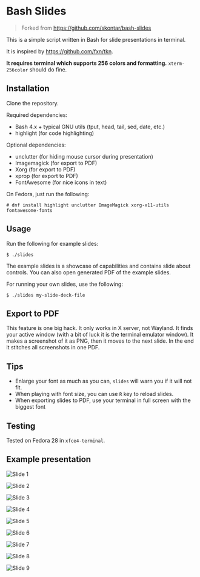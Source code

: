 # Bash Slides

> Forked from https://github.com/skontar/bash-slides

This is a simple script written in Bash for slide presentations in terminal.

It is inspired by https://github.com/fxn/tkn.

**It requires terminal which supports 256 colors and formatting.** 
`xterm-256color` should do fine.


## Installation

Clone the repository. 

Required dependencies:
* Bash 4.x + typical GNU utils (tput, head, tail, sed, date, etc.)
* highlight (for code highlighting)

Optional dependencies:
* unclutter (for hiding mouse cursor during presentation)
* Imagemagick (for export to PDF)
* Xorg (for export to PDF)
* xprop (for export to PDF)
* FontAwesome (for nice icons in text)

On Fedora, just run the following:
```
# dnf install highlight unclutter ImageMagick xorg-x11-utils fontawesome-fonts 
```

## Usage

Run the following for example slides:

```
$ ./slides
```

The example slides is a showcase of capabilities and contains slide about controls. 
You can also open generated PDF of the example slides.

For running your own slides, use the following:

```
$ ./slides my-slide-deck-file
```


## Export to PDF

This feature is one big hack.
It only works in X server, not Wayland.
It finds your active window (with a bit of luck it is the terminal emulator window). 
It makes a screenshot of it as PNG, then it moves to the next slide.
In the end it stitches all screenshots in one PDF.


## Tips

* Enlarge your font as much as you can, `slides` will warn you if it will not fit.
* When playing with font size, you can use `R` key to reload slides.
* When exporting slides to PDF, use your terminal in full screen with the biggest font


## Testing

Tested on Fedora 28 in `xfce4-terminal`.


## Example presentation

![Slide 1](./export/0001.png)

![Slide 2](./export/0002.png)

![Slide 3](./export/0003.png)

![Slide 4](./export/0004.png)

![Slide 5](./export/0005.png)

![Slide 6](./export/0006.png)

![Slide 7](./export/0007.png)

![Slide 8](./export/0008.png)

![Slide 9](./export/0009.png)
